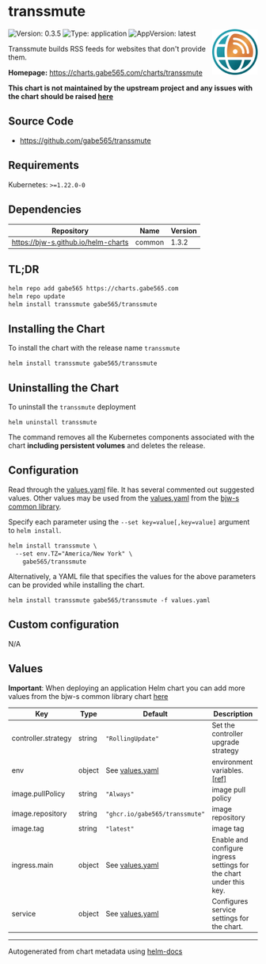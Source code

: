 # transsmute

<img src="https://raw.githubusercontent.com/gabe565/transsmute/ce624f8c903654ead37489d8d274b97d526d397a/assets/icon.svg" align="right" width="92" alt="transsmute logo">

![Version: 0.3.5](https://img.shields.io/badge/Version-0.3.5-informational?style=flat)
![Type: application](https://img.shields.io/badge/Type-application-informational?style=flat)
![AppVersion: latest](https://img.shields.io/badge/AppVersion-latest-informational?style=flat)

Transsmute builds RSS feeds for websites that don't provide them.

**Homepage:** <https://charts.gabe565.com/charts/transsmute>

**This chart is not maintained by the upstream project and any issues with the chart should be raised [here](https://github.com/gabe565/charts/issues/new?assignees=gabe565&labels=bug&template=bug_report.yaml&name=transsmute&version=0.3.5)**

## Source Code

* <https://github.com/gabe565/transsmute>

## Requirements

Kubernetes: `>=1.22.0-0`

## Dependencies

| Repository | Name | Version |
|------------|------|---------|
| <https://bjw-s.github.io/helm-charts> | common | 1.3.2 |

## TL;DR

```console
helm repo add gabe565 https://charts.gabe565.com
helm repo update
helm install transsmute gabe565/transsmute
```

## Installing the Chart

To install the chart with the release name `transsmute`

```console
helm install transsmute gabe565/transsmute
```

## Uninstalling the Chart

To uninstall the `transsmute` deployment

```console
helm uninstall transsmute
```

The command removes all the Kubernetes components associated with the chart **including persistent volumes** and deletes the release.

## Configuration

Read through the [values.yaml](./values.yaml) file. It has several commented out suggested values.
Other values may be used from the [values.yaml](https://github.com/bjw-s/helm-charts/tree/main/charts/library/common/values.yaml) from the [bjw-s common library](https://github.com/bjw-s/helm-charts/tree/main/charts/library/common).

Specify each parameter using the `--set key=value[,key=value]` argument to `helm install`.

```console
helm install transsmute \
  --set env.TZ="America/New York" \
    gabe565/transsmute
```

Alternatively, a YAML file that specifies the values for the above parameters can be provided while installing the chart.

```console
helm install transsmute gabe565/transsmute -f values.yaml
```

## Custom configuration

N/A

## Values

**Important**: When deploying an application Helm chart you can add more values from the bjw-s common library chart [here](https://github.com/bjw-s/helm-charts/tree/main/charts/library/common)

| Key | Type | Default | Description |
|-----|------|---------|-------------|
| controller.strategy | string | `"RollingUpdate"` | Set the controller upgrade strategy |
| env | object | See [values.yaml](./values.yaml) | environment variables. [[ref]](https://github.com/gabe565/transsmute#configuration) |
| image.pullPolicy | string | `"Always"` | image pull policy |
| image.repository | string | `"ghcr.io/gabe565/transsmute"` | image repository |
| image.tag | string | `"latest"` | image tag |
| ingress.main | object | See [values.yaml](./values.yaml) | Enable and configure ingress settings for the chart under this key. |
| service | object | See [values.yaml](./values.yaml) | Configures service settings for the chart. |

---
Autogenerated from chart metadata using [helm-docs](https://github.com/norwoodj/helm-docs)
